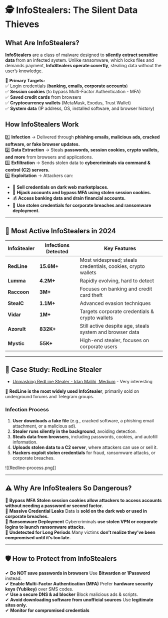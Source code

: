 # 🕵️ InfoStealers: The Silent Data Thieves

## What Are InfoStealers?

**InfoStealers** are a class of malware designed to **silently extract sensitive data** from an infected system. Unlike ransomware, which locks files and demands payment, **InfoStealers operate covertly**, stealing data without the user’s knowledge.

🔹 **Primary Targets:**  
✅ Login credentials (**banking, emails, corporate accounts**)  
✅ **Session cookies** (to bypass Multi-Factor Authentication - MFA)  
✅ **Saved credit cards** from browsers  
✅ **Cryptocurrency wallets** (MetaMask, Exodus, Trust Wallet)  
✅ **System data** (IP address, OS, installed software, and browser history)

## How InfoStealers Work

1️⃣ **Infection** → Delivered through **phishing emails, malicious ads, cracked software, or fake browser updates.**  
2️⃣ **Data Extraction** → Steals **passwords, session cookies, crypto wallets, and more** from browsers and applications.  
3️⃣ **Exfiltration** → Sends stolen data to **cybercriminals via command & control (C2) servers.**  
4️⃣ **Exploitation** → Attackers can:

- 📛 **Sell credentials on dark web marketplaces.**
- 📌 **Hijack accounts and bypass MFA using stolen session cookies.**
- 💰 **Access banking data and drain financial accounts.**
- 🏢 **Use stolen credentials for corporate breaches and ransomware deployment.**

---

## 🚨 Most Active InfoStealers in 2024

|**InfoStealer**|**Infections Detected**|**Key Features**|
|---|---|---|
|**RedLine**|**15.6M+**|Most widespread; steals credentials, cookies, crypto wallets|
|**Lumma**|**4.2M+**|Rapidly evolving, hard to detect|
|**Raccoon**|**3M+**|Focuses on banking and credit card theft|
|**StealC**|**1.1M+**|Advanced evasion techniques|
|**Vidar**|**1M+**|Targets corporate credentials & crypto wallets|
|**Azorult**|**832K+**|Still active despite age, steals system and browser data|
|**Mystic**|**55K+**|High-end stealer, focuses on corporate users|

---

## 🔬 Case Study: RedLine Stealer

- [Unmasking RedLine Stealer - Idan Malihi, Medium](https://medium.com/@idan_malihi/redline-stealer-malware-analysis-76506ef723ab) - Very interesting

🔴 **RedLine is the most widely used InfoStealer**, primarily sold on underground forums and Telegram groups.
### Infection Process

1. **User downloads a fake file** (e.g., cracked software, a phishing email attachment, or a malicious ad).
2. **Stealer runs silently in the background**, avoiding detection.
3. **Steals data from browsers**, including passwords, cookies, and autofill information.
4. **Uploads stolen data to a C2 server**, where attackers can use or sell it.
5. **Hackers exploit stolen credentials** for fraud, ransomware attacks, or corporate breaches.

![[Redline-process.png]]

---

## ⚠️ Why Are InfoStealers So Dangerous?

🔹 **Bypass MFA** 
	**Stolen session cookies allow attackers to access accounts without needing a password or second factor.**  
🔹 **Massive Credential Leaks** 
	Data is **sold on the dark web or used in corporate breaches.**  
🔹 **Ransomware Deployment**
	Cybercriminals **use stolen VPN or corporate logins to launch ransomware attacks.**  
🔹 **Undetected for Long Periods** 
	Many victims **don’t realize they’ve been compromised until it’s too late.**

---

## 🛡 How to Protect from InfoStealers

✔ **Do NOT save passwords in browsers**
	Use **Bitwarden or 1Password** instead.  
✔ **Enable Multi-Factor Authentication (MFA)** 
	Prefer **hardware security keys (Yubikey)** over SMS codes.  
✔ **Use a secure DNS & ad blocker** 
	Block malicious ads & scripts.  
✔ **Avoid downloading software from unofficial sources** 
	Use **legitimate sites only.**  
✔ **Monitor for compromised credentials**
